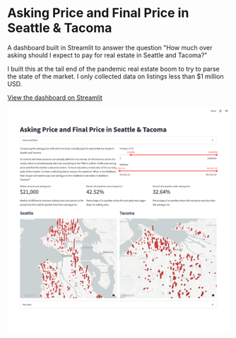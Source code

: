 # Asking Price and Final Price in Seattle & Tacoma

A dashboard built in Streamlit to answer the question "How much over asking should I expect to pay for real estate in Seattle and Tacoma?"

I built this at the tail end of the pandemic real estate boom to try to parse the state of the market. I only collected data on listings less than $1 million USD.

[View the dashboard on Streamlit](https://peterarbaugh-seattle-re-re-app-u7x5jh.streamlitapp.com/)

![Dashboard screenshot](seattle_re_screenshot.png)